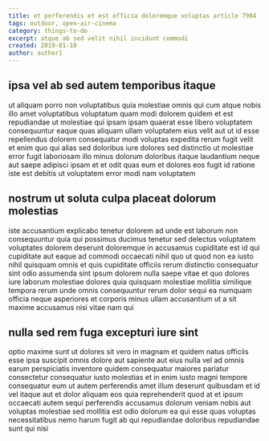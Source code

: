 ```yaml
---
title: et perferendis et est officia doloremque voluptas article 7984
tags: outdoor, open-air-cinema
category: things-to-do
excerpt: atque ab sed velit nihil incidunt commodi
created: 2019-01-10
author: author1
---
```


## ipsa vel ab sed autem temporibus itaque

ut aliquam porro non voluptatibus quia molestiae omnis qui cum atque nobis illo amet voluptatibus voluptatum quam modi dolorem quidem et est repudiandae ut molestiae qui ipsam ipsam quaerat esse libero voluptatem consequuntur eaque quas aliquam ullam voluptatem eius velit aut ut id esse repellendus dolorem consequatur modi voluptas expedita rerum fugit velit et enim quo qui alias sed doloribus iure dolores sed distinctio ut molestiae error fugit laboriosam illo minus dolorum doloribus itaque laudantium neque aut saepe adipisci ipsam et et odit quas eum et dolores eos fugit id ratione iste est debitis ut voluptatem error modi nam voluptatem

## nostrum ut soluta culpa placeat dolorum molestias

iste accusantium explicabo tenetur dolorem ad unde est laborum non consequuntur quia qui possimus ducimus tenetur sed delectus voluptatem voluptates dolorem deserunt doloremque in accusamus cupiditate est id qui cupiditate aut eaque ad commodi occaecati nihil quo ut quod non ea iusto nihil quisquam omnis et quis cupiditate officiis rerum distinctio consequatur sint odio assumenda sint ipsum dolorem nulla saepe vitae et quo dolores iure laborum molestiae dolores quia quisquam molestiae mollitia similique tempora rerum unde omnis consequuntur rerum dolor sequi ea numquam officia neque asperiores et corporis minus ullam accusantium ut a sit maxime accusamus nisi vitae nam qui

## nulla sed rem fuga excepturi iure sint

optio maxime sunt ut dolores sit vero in magnam et quidem natus officiis esse ipsa suscipit omnis dolore aut sapiente aut eius nulla vel ad omnis earum perspiciatis inventore quidem consequatur maiores pariatur consectetur consequatur iusto molestias et in enim iusto magni tempore consequatur eum ut autem perferendis amet illum deserunt quibusdam et id vel itaque aut et dolor aliquam eos quia reprehenderit quod at et ipsum occaecati autem sequi perferendis accusamus dolorum veniam nobis aut voluptas molestiae sed mollitia est odio dolorum ea qui esse quas voluptas necessitatibus nemo harum fugit ab qui repudiandae doloribus repudiandae sunt qui nisi
